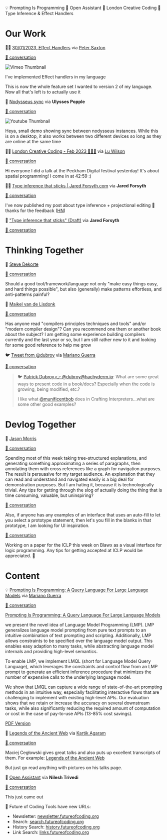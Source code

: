 <!--
.. title: Future of Coding Weekly 2023/02 Week 1
.. slug: future-of-coding-weekly-202302-week-1
.. date: 2023-02-05 23:58:05 UTC+01:00
.. tags: 
.. category: 
.. link: 
.. description: 
.. type: text
-->

💡 Prompting Is Programming 🤖 Open Assistant 🐸 London Creative Coding 🌯 Type Inference & Effect Handlers

# Our Work

🎥🌯 [30/01/2023, Effect Handlers](https://vimeo.com/794219638) via [Peter Saxton](https://twitter.com/CrowdHailer)

[🧵 conversation](https://marianoguerra.github.io/future-of-coding-weekly/history/weekly/2023/02/W1/share-your-work.html#2023-01-30T20:11:56.195Z)

![Vimeo Thumbnail](https://i.vimeocdn.com/video/1599338787-c2856cb7a02d3d82fec9caf234f9b3dda832ff93849d29b09ca293d24a252b66-d_295x166)

I've implemented Effect handlers in my language

This is now the whole feature set I wanted to version 2 of my language. Now all that's left is to actually use it

🎥 [Nodysseus sync](https://youtu.be/BhbF7RrVjlw) via **Ulysses Popple**

[🧵 conversation](https://marianoguerra.github.io/future-of-coding-weekly/history/weekly/2023/02/W1/share-your-work.html#2023-02-01T08:22:42.485Z)

![Youtube Thumbnail](https://img.youtube.com/vi/BhbF7RrVjlw/hqdefault.jpg)

Heya, small demo showing sync between nodysseus instances. While this is on a desktop, it also works between two different devices so long as they are online at the same time

🎥🐸 [London Creative Coding - Feb 2023 🎉🎉🎉](https://www.youtube.com/live/L2U_Sd1qMJ4?feature=share&t=2579) via [Lu Wilson](https://twitter.com/TodePond)

[🧵 conversation](https://marianoguerra.github.io/future-of-coding-weekly/history/weekly/2023/02/W1/share-your-work.html#2023-02-03T07:32:20.909Z)

Hi everyone I did a talk at the Peckham Digital festival yesterday! It's about spatial programming! I come in at 42:59   :) 

📝🌯 [Type inference that sticks | Jared Forsyth.com](https://jaredforsyth.com/posts/type-inference-that-sticks/) via **Jared Forsyth**

[🧵 conversation](https://marianoguerra.github.io/future-of-coding-weekly/history/weekly/2023/02/W1/share-your-work.html#2023-02-05T15:34:31.615Z)

I've now published my post about type inference + projectional editing 🙂 thanks for the feedback ([HN](https://news.ycombinator.com/item?id=34658021))

📝 ["Type inference that sticks" (Draft)](https://gist.github.com/jaredly/13abec33c7576c4636ca87039a999cf2) via **Jared Forsyth**

[🧵 conversation](https://marianoguerra.github.io/future-of-coding-weekly/history/weekly/2023/02/W1/share-your-work.html#2023-01-31T04:53:41.935Z)


# Thinking Together

💬 [Steve Dekorte](https://dekorte.com/)

[🧵 conversation](https://marianoguerra.github.io/future-of-coding-weekly/history/weekly/2023/02/W1/thinking-together.html#2023-02-01T20:38:55.164Z)

Should a good tool/framework/language not only "make easy things easy, and hard things possible", but also (generally) make patterns effortless, and anti-patterns painful?

💬 [Maikel van de Lisdonk](https://www.devhelpr.com/)

[🧵 conversation](https://marianoguerra.github.io/future-of-coding-weekly/history/weekly/2023/02/W1/present-company.html#2023-01-30T18:15:05.951Z)

Has anyone read "compilers principles techniques and tools" and/or "modern compiler design"? Can you recommend one them or another book about the subject? I am getting some experience building compilers currently and the last year or so, but I am still rather new to it and looking for some good reference to help me grow

🐦 [Tweet from @dubroy](https://twitter.com/dubroy/status/1621533688159768577) via [Mariano Guerra](https://twitter.com/warianoguerra)

[🧵 conversation](https://marianoguerra.github.io/future-of-coding-weekly/history/weekly/2023/02/W1/thinking-together.html#2023-02-03T15:47:42.538Z)

> 🐦 [Patrick Dubroy 👉 @dubroy@hachyderm.io](https://twitter.com/@dubroy): What are some great ways to present code in a book/docs? Especially when the code is growing, being modified, etc.?
> 
> I like what [@munificentbob](https://twitter.com/munificentbob) does in Crafting Interpreters…what are some other good examples?

# Devlog Together

💬 [Jason Morris](https://twitter.com/RoundTableLaw)

[🧵 conversation](https://marianoguerra.github.io/future-of-coding-weekly/history/weekly/2023/02/W1/devlog-together.html#2023-02-03T18:11:32.590Z)

Spending most of this week taking tree-structured explanations, and generating something approximating a series of paragraphs, then annotating them with cross references like a graph for navigation purposes. The result is persuasive for my target audience. An explanation that they can read and understand and navigated easily is a big deal for demonstration purposes. But I am hating it, because it is technologically trivial. Any tips for getting through the slog of actually doing the thing that is time consuming, valuable, but uninspiring?

[🧵 conversation](https://marianoguerra.github.io/future-of-coding-weekly/history/weekly/2023/02/W1/devlog-together.html#2023-02-03T18:14:03.119Z)

Also, if anyone has any examples of an interface that uses an auto-fill to let you select a prototype statement, then let's you fill in the blanks in that prototype, I am looking for UI inspiration.

[🧵 conversation](https://marianoguerra.github.io/future-of-coding-weekly/history/weekly/2023/02/W1/of-logic-programming.html#2023-02-01T19:23:06.178Z)

Working on a paper for the ICLP this week on Blawx as a visual interface for logic programming. Any tips for getting accepted at ICLP would be appreciated. 🙂

# Content

💡 [Prompting Is Programming: A Query Language For Large Language Models](https://ar5iv.labs.arxiv.org/html/2212.06094) via [Mariano Guerra](https://twitter.com/warianoguerra)

[🧵 conversation](https://marianoguerra.github.io/future-of-coding-weekly/history/weekly/2023/02/W1/linking-together.html#2023-01-30T11:02:46.637Z)

[Prompting Is Programming: A Query Language For Large Language Models](https://ar5iv.labs.arxiv.org/html/2212.06094)



we present the novel idea of Language Model Programming (LMP). LMP generalizes language model prompting from pure text prompts to an intuitive combination of text prompting and scripting. Additionally, LMP allows constraints to be specified over the language model output. This enables easy adaption to many tasks, while abstracting language model internals and providing high-level semantics.



To enable LMP, we implement LMQL (short for Language Model Query Language), which leverages the constraints and control flow from an LMP prompt to generate an efficient inference procedure that minimizes the number of expensive calls to the underlying language model.



We show that LMQL can capture a wide range of state-of-the-art prompting methods in an intuitive way, especially facilitating interactive flows that are challenging to implement with existing high-level APIs. Our evaluation shows that we retain or increase the accuracy on several downstream tasks, while also significantly reducing the required amount of computation or cost in the case of pay-to-use APIs (13-85% cost savings).



[PDF Version](https://arxiv.org/pdf/2212.06094.pdf)

📝 [Legends of the Ancient Web](https://idlewords.com/talks/ancient_web.htm) via [Kartik Agaram](https://github.com/akkartik/mu)

[🧵 conversation](https://marianoguerra.github.io/future-of-coding-weekly/history/weekly/2023/02/W1/linking-together.html#2023-02-04T20:16:59.780Z)

Maciej Cegłowski gives great talks and also puts up excellent transcripts of them. For example: [Legends of the Ancient Web](https://idlewords.com/talks/ancient_web.htm)



But just go read anything with pictures on his talks page.

🤖 [Open Assistant](https://open-assistant.io/) via **Nilesh Trivedi**

[🧵 conversation](https://marianoguerra.github.io/future-of-coding-weekly/history/weekly/2023/02/W1/linking-together.html#2023-02-04T20:32:33.947Z)

This just came out

📢 Future of Coding Tools have new URLs:

* Newsletter: [newsletter.futureofcoding.org](https://newsletter.futureofcoding.org/)
* Search: [search.futureofcoding.org](https://search.futureofcoding.org/)
* History Search: [history.futureofcoding.org](https://history.futureofcoding.org/)
* Link Search: [links.futureofcoding.org](https://links.futureofcoding.org/)



